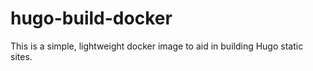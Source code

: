 # hugo-build-docker

This is a simple, lightweight docker image to aid in building Hugo static sites.
